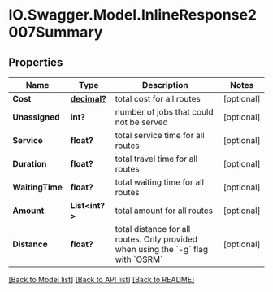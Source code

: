 # IO.Swagger.Model.InlineResponse2007Summary
## Properties

Name | Type | Description | Notes
------------ | ------------- | ------------- | -------------
**Cost** | [**decimal?**](BigDecimal.md) | total cost for all routes | [optional] 
**Unassigned** | **int?** | number of jobs that could not be served | [optional] 
**Service** | **float?** | total service time for all routes | [optional] 
**Duration** | **float?** | total travel time for all routes | [optional] 
**WaitingTime** | **float?** | total waiting time for all routes | [optional] 
**Amount** | **List&lt;int?&gt;** | total amount for all routes | [optional] 
**Distance** | **float?** | total distance for all routes. Only provided when using the &#x60;-g&#x60; flag with &#x60;OSRM&#x60; | [optional] 

[[Back to Model list]](../README.md#documentation-for-models) [[Back to API list]](../README.md#documentation-for-api-endpoints) [[Back to README]](../README.md)

